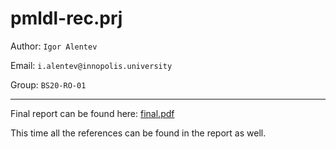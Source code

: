 # pmldl-rec.prj

Author: `Igor Alentev`

Email: `i.alentev@innopolis.university`

Group: `BS20-RO-01`

--------------------------------------------------------------------------------

Final report can be found here: [final.pdf](reports/final.pdf)

This time all the references can be found in the report as well.
